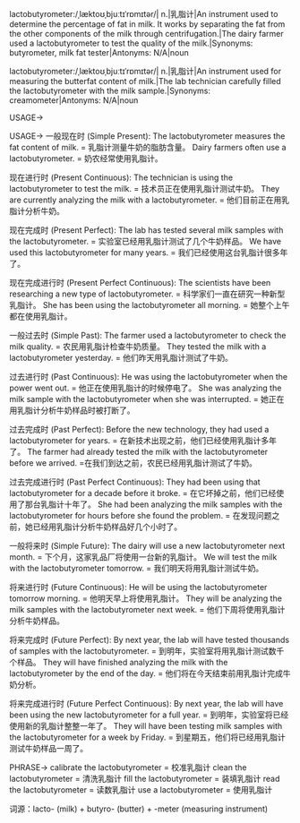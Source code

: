 lactobutyrometer:/ˌlæktoʊˌbjuːtɪˈrɒmɪtər/| n.|乳脂计|An instrument used to determine the percentage of fat in milk.  It works by separating the fat from the other components of the milk through centrifugation.|The dairy farmer used a lactobutyrometer to test the quality of the milk.|Synonyms: butyrometer, milk fat tester|Antonyms: N/A|noun

lactobutyrometer:/ˌlæktoʊˌbjuːtɪˈrɒmɪtər/| n.|乳脂计|An instrument used for measuring the butterfat content of milk.|The lab technician carefully filled the lactobutyrometer with the milk sample.|Synonyms: creamometer|Antonyms: N/A|noun


USAGE->

USAGE->
一般现在时 (Simple Present):
The lactobutyrometer measures the fat content of milk. = 乳脂计测量牛奶的脂肪含量。
Dairy farmers often use a lactobutyrometer. = 奶农经常使用乳脂计。

现在进行时 (Present Continuous):
The technician is using the lactobutyrometer to test the milk. = 技术员正在使用乳脂计测试牛奶。
They are currently analyzing the milk with a lactobutyrometer. = 他们目前正在用乳脂计分析牛奶。

现在完成时 (Present Perfect):
The lab has tested several milk samples with the lactobutyrometer. = 实验室已经用乳脂计测试了几个牛奶样品。
We have used this lactobutyrometer for many years. = 我们已经使用这台乳脂计很多年了。

现在完成进行时 (Present Perfect Continuous):
The scientists have been researching a new type of lactobutyrometer. = 科学家们一直在研究一种新型乳脂计。
She has been using the lactobutyrometer all morning. = 她整个上午都在使用乳脂计。

一般过去时 (Simple Past):
The farmer used a lactobutyrometer to check the milk quality. = 农民用乳脂计检查牛奶质量。
They tested the milk with a lactobutyrometer yesterday. = 他们昨天用乳脂计测试了牛奶。


过去进行时 (Past Continuous):
He was using the lactobutyrometer when the power went out. =  他正在使用乳脂计的时候停电了。
She was analyzing the milk sample with the lactobutyrometer when she was interrupted. = 她正在用乳脂计分析牛奶样品时被打断了。

过去完成时 (Past Perfect):
Before the new technology, they had used a lactobutyrometer for years. = 在新技术出现之前，他们已经使用乳脂计多年了。
The farmer had already tested the milk with the lactobutyrometer before we arrived. =在我们到达之前，农民已经用乳脂计测试了牛奶。


过去完成进行时 (Past Perfect Continuous):
They had been using that lactobutyrometer for a decade before it broke. = 在它坏掉之前，他们已经使用了那台乳脂计十年了。
She had been analyzing the milk samples with the lactobutyrometer for hours before she found the problem. = 在发现问题之前，她已经用乳脂计分析牛奶样品好几个小时了。


一般将来时 (Simple Future):
The dairy will use a new lactobutyrometer next month. = 下个月，这家乳品厂将使用一台新的乳脂计。
We will test the milk with the lactobutyrometer tomorrow. = 我们明天将用乳脂计测试牛奶。


将来进行时 (Future Continuous):
He will be using the lactobutyrometer tomorrow morning. = 他明天早上将使用乳脂计。
They will be analyzing the milk samples with the lactobutyrometer next week. = 他们下周将使用乳脂计分析牛奶样品。


将来完成时 (Future Perfect):
By next year, the lab will have tested thousands of samples with the lactobutyrometer. = 到明年，实验室将用乳脂计测试数千个样品。
They will have finished analyzing the milk with the lactobutyrometer by the end of the day. = 他们将在今天结束前用乳脂计完成牛奶分析。


将来完成进行时 (Future Perfect Continuous):
By next year, the lab will have been using the new lactobutyrometer for a full year. = 到明年，实验室将已经使用新的乳脂计整整一年了。
They will have been testing milk samples with the lactobutyrometer for a week by Friday. = 到星期五，他们将已经用乳脂计测试牛奶样品一周了。


PHRASE->
calibrate the lactobutyrometer = 校准乳脂计
clean the lactobutyrometer = 清洗乳脂计
fill the lactobutyrometer =  装填乳脂计
read the lactobutyrometer = 读数乳脂计
use a lactobutyrometer = 使用乳脂计

词源：lacto- (milk) + butyro- (butter) + -meter (measuring instrument)
